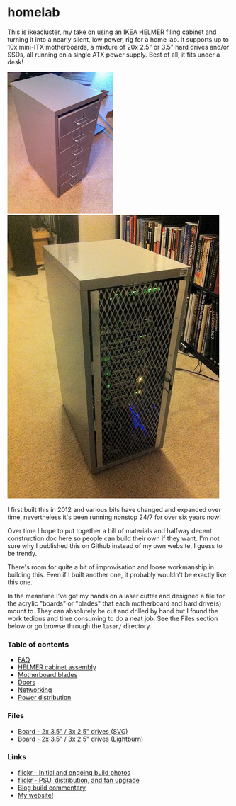 # homelab

This is ikeacluster, my take on using an IKEA HELMER filing cabinet and
turning it into a nearly silent, low power, rig for a home lab.  It supports
up to 10x mini-ITX motherboards, a mixture of 20x 2.5" or 3.5" hard drives
and/or SSDs, all running on a single ATX power supply.  Best of all, it fits
under a desk!

![HELMER](./img/7271891250_ea68a6c65b_n.jpg) ![ikeacluster](./img/7862072998_a28363d610_z.jpg)

I first built this in 2012 and various bits have changed and expanded over
time, nevertheless it's been running nonstop 24/7 for over six years now!

Over time I hope to put together a bill of materials and halfway decent
construction doc here so people can build their own if they want.  I'm not
sure why I published this on Github instead of my own website, I guess to
be trendy.

There's room for quite a bit of improvisation and loose workmanship in
building this. Even if I built another one, it probably wouldn't be exactly
like this one.

In the meantime I've got my hands on a laser cutter and designed a file for
the acrylic "boards" or "blades" that each motherboard and hard drive(s) mount
to.  They can absolutely be cut and drilled by hand but I found the work
tedious and time consuming to do a neat job.
See the Files section below or go browse through the `laser/` directory.


### Table of contents
* [FAQ](FAQ.md)
* [HELMER cabinet assembly](HELMER.md)
* [Motherboard blades](blade.md)
* [Doors](door.md)
* [Networking](network.md)
* [Power distribution](power.md)

### Files
* [Board - 2x 3.5" / 3x 2.5" drives (SVG)](laser/ikeacluster-board4-23x22x32.svg)
* [Board - 2x 3.5" / 3x 2.5" drives (Lightburn)](laser/ikeacluster-board4-23x22x32.lbrn)

### Links
* [flickr - Initial and ongoing build photos](https://www.flickr.com/photos/binaryfury/albums/72157629900950858)
* [flickr - PSU, distribution, and fan upgrade](https://www.flickr.com/photos/binaryfury/albums/72157631186725716)
* [Blog build commentary](https://binaryfury.wann.net/ikeacluster/)
* [My website!](https://binaryfury.wann.net/)
